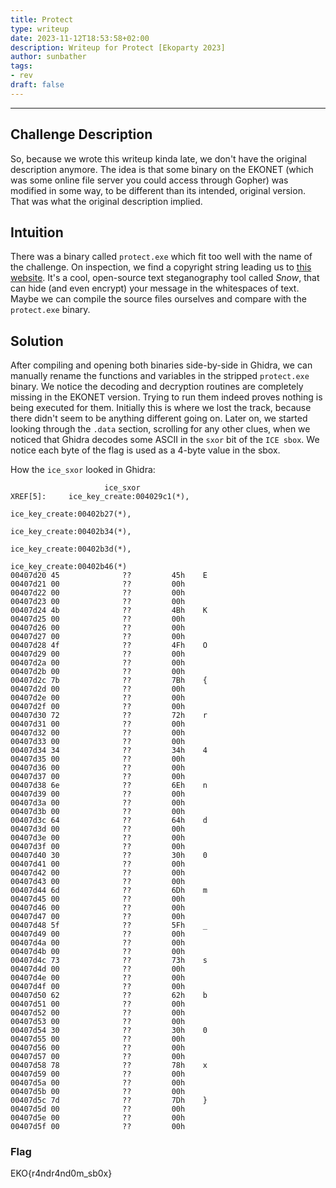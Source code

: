 ```yaml
---
title: Protect
type: writeup
date: 2023-11-12T18:53:58+02:00
description: Writeup for Protect [Ekoparty 2023]
author: sunbather
tags:
- rev
draft: false
---
```

___

## Challenge Description

So, because we wrote this writeup kinda late, we don't have the original description anymore. The idea is that some binary on the EKONET (which was some online file server you could access through Gopher) was modified in some way, to be different than its intended, original version. That was what the original description implied.

## Intuition

There was a binary called ``protect.exe`` which fit too well with the name of the challenge. On inspection, we find a copyright string leading us to [this website](https://darkside.com.au/snow/). It's a cool, open-source text steganography tool called *Snow*, that can hide (and even encrypt) your message in the whitespaces of text. Maybe we can compile the source files ourselves and compare with the ``protect.exe`` binary.

## Solution

After compiling and opening both binaries side-by-side in Ghidra, we can manually rename the functions and variables in the stripped ``protect.exe`` binary. We notice the decoding and decryption routines are completely missing in the EKONET version. Trying to run them indeed proves nothing is being executed for them. Initially this is where we lost the track, because there didn't seem to be anything different going on. Later on, we started looking through the ``.data`` section, scrolling for any other clues, when we noticed that Ghidra decodes some ASCII in the ``sxor`` bit of the ``ICE sbox``. We notice each byte of the flag is used as a 4-byte value in the sbox.

How the ``ice_sxor`` looked in Ghidra:

```
					 ice_sxor                                        XREF[5]:     ice_key_create:004029c1(*), 
																				  ice_key_create:00402b27(*), 
																				  ice_key_create:00402b34(*), 
																				  ice_key_create:00402b3d(*), 
																				  ice_key_create:00402b46(*)  
00407d20 45              ??         45h    E
00407d21 00              ??         00h
00407d22 00              ??         00h
00407d23 00              ??         00h
00407d24 4b              ??         4Bh    K
00407d25 00              ??         00h
00407d26 00              ??         00h
00407d27 00              ??         00h
00407d28 4f              ??         4Fh    O
00407d29 00              ??         00h
00407d2a 00              ??         00h
00407d2b 00              ??         00h
00407d2c 7b              ??         7Bh    {
00407d2d 00              ??         00h
00407d2e 00              ??         00h
00407d2f 00              ??         00h
00407d30 72              ??         72h    r
00407d31 00              ??         00h
00407d32 00              ??         00h
00407d33 00              ??         00h
00407d34 34              ??         34h    4
00407d35 00              ??         00h
00407d36 00              ??         00h
00407d37 00              ??         00h
00407d38 6e              ??         6Eh    n
00407d39 00              ??         00h
00407d3a 00              ??         00h
00407d3b 00              ??         00h
00407d3c 64              ??         64h    d
00407d3d 00              ??         00h
00407d3e 00              ??         00h
00407d3f 00              ??         00h
00407d40 30              ??         30h    0
00407d41 00              ??         00h
00407d42 00              ??         00h
00407d43 00              ??         00h
00407d44 6d              ??         6Dh    m
00407d45 00              ??         00h
00407d46 00              ??         00h
00407d47 00              ??         00h
00407d48 5f              ??         5Fh    _
00407d49 00              ??         00h
00407d4a 00              ??         00h
00407d4b 00              ??         00h
00407d4c 73              ??         73h    s
00407d4d 00              ??         00h
00407d4e 00              ??         00h
00407d4f 00              ??         00h
00407d50 62              ??         62h    b
00407d51 00              ??         00h
00407d52 00              ??         00h
00407d53 00              ??         00h
00407d54 30              ??         30h    0
00407d55 00              ??         00h
00407d56 00              ??         00h
00407d57 00              ??         00h
00407d58 78              ??         78h    x
00407d59 00              ??         00h
00407d5a 00              ??         00h
00407d5b 00              ??         00h
00407d5c 7d              ??         7Dh    }
00407d5d 00              ??         00h
00407d5e 00              ??         00h
00407d5f 00              ??         00h
```

### Flag

EKO{r4ndr4nd0m_sb0x}

